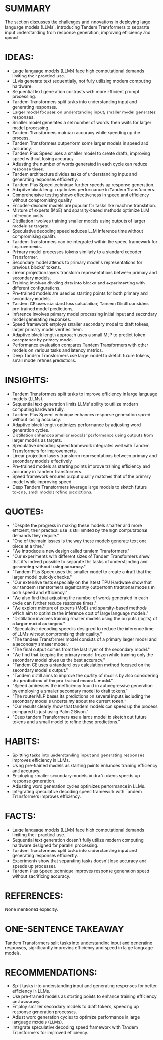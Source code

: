 # SUMMARY
The section discusses the challenges and innovations in deploying large language models (LLMs), introducing Tandem Transformers to separate input understanding from response generation, improving efficiency and speed.

# IDEAS:
- Large language models (LLMs) face high computational demands limiting their practical use.
- LLMs generate text sequentially, not fully utilizing modern computing hardware.
- Sequential text generation contrasts with more efficient prompt processing.
- Tandem Transformers split tasks into understanding input and generating responses.
- Larger model focuses on understanding input; smaller model generates responses.
- Smaller model generates a set number of words, then waits for larger model processing.
- Tandem Transformers maintain accuracy while speeding up the process.
- Tandem Transformers outperform some larger models in speed and accuracy.
- Tandem Plus Speed uses a smaller model to create drafts, improving speed without losing accuracy.
- Adjusting the number of words generated in each cycle can reduce response times.
- Tandem architecture divides tasks of understanding input and generating responses efficiently.
- Tandem Plus Speed technique further speeds up response generation.
- Adaptive block length optimizes performance in Tandem Transformers.
- Comprehensive testing shows effectiveness in speed and efficiency without compromising quality.
- Encoder-decoder models are popular for tasks like machine translation.
- Mixture of experts (MoE) and sparsity-based methods optimize LLM inference costs.
- Distillation involves training smaller models using outputs of larger models as targets.
- Speculative decoding speed reduces LLM inference time without compromising quality.
- Tandem Transformers can be integrated within the speed framework for improvements.
- Primary model processes tokens similarly to a standard decoder Transformer.
- Secondary model attends to primary model's representations for previous blocks' tokens.
- Linear projection layers transform representations between primary and secondary models.
- Training involves dividing data into blocks and experimenting with different configurations.
- Pre-trained models are used as starting points for both primary and secondary models.
- Tandem CE uses standard loss calculation; Tandem Distill considers pre-trained model predictions.
- Inference involves primary model processing initial input and secondary model generating responses.
- Speed framework employs smaller secondary model to draft tokens, larger primary model verifies them.
- Adaptive block length approach uses a small MLP to predict token acceptance by primary model.
- Performance evaluation compares Tandem Transformers with other models on various tasks and latency metrics.
- Deep Tandem Transformers use large model to sketch future tokens, small model refines predictions.

# INSIGHTS:
- Tandem Transformers split tasks to improve efficiency in large language models (LLMs).
- Sequential text generation limits LLMs' ability to utilize modern computing hardware fully.
- Tandem Plus Speed technique enhances response generation speed without losing accuracy.
- Adaptive block length optimizes performance by adjusting word generation cycles.
- Distillation enhances smaller models' performance using outputs from larger models as targets.
- Speculative decoding speed framework integrates well with Tandem Transformers for improvements.
- Linear projection layers transform representations between primary and secondary models effectively.
- Pre-trained models as starting points improve training efficiency and accuracy in Tandem Transformers.
- Speed framework ensures output quality matches that of the primary model while improving speed.
- Deep Tandem Transformers leverage large models to sketch future tokens, small models refine predictions.

# QUOTES:
- "Despite the progress in making these models smarter and more efficient, their practical use is still limited by the high computational demands they require."
- "One of the main issues is the way these models generate text one piece at a time."
- "We introduce a new design called tandem Transformers."
- "Our experiments with different sizes of Tandem Transformers show that it's indeed possible to separate the tasks of understanding and generating without losing accuracy."
- "Tandem Plus Speed uses the smaller model to create a draft that the larger model quickly checks."
- "Our extensive tests especially on the latest TPU Hardware show that our tandem Transformers significantly outperform traditional models in both speed and efficiency."
- "We also find that adjusting the number of words generated in each cycle can further reduce response times."
- "We explore mixture of experts (MoE) and sparsity-based methods which aim to optimize the inference cost of large language models."
- "Distillation involves training smaller models using the outputs (logits) of a larger model as targets."
- "Speculative decoding speed is designed to reduce the inference time of LLMs without compromising their quality."
- "The tandem Transformer model consists of a primary larger model and a secondary smaller model."
- "The final output comes from the last layer of the secondary model."
- "We find that keeping the primary model frozen while training only the secondary model gives us the best accuracy."
- "Tandem CE uses a standard loss calculation method focused on the secondary model's output."
- "Tandem distill aims to improve the quality of mcor s by also considering the predictions of the pre-trained mcore L model."
- "Speed addresses the inefficiency found in autoregressive generation by employing a smaller secondary model to draft tokens."
- "The router MLP bases its predictions on several inputs including the secondary model's uncertainty about the current token."
- "Our results clearly show that tandem models can speed up the process compared to just using Palm 2 Bison."
- "Deep tandem Transformers use a large model to sketch out future tokens and a small model to refine these predictions."

# HABITS:
- Splitting tasks into understanding input and generating responses improves efficiency in LLMs.
- Using pre-trained models as starting points enhances training efficiency and accuracy.
- Employing smaller secondary models to draft tokens speeds up response generation.
- Adjusting word generation cycles optimizes performance in LLMs.
- Integrating speculative decoding speed framework with Tandem Transformers improves efficiency.

# FACTS:
- Large language models (LLMs) face high computational demands limiting their practical use.
- Sequential text generation doesn't fully utilize modern computing hardware designed for parallel processing.
- Tandem Transformers split tasks into understanding input and generating responses efficiently.
- Experiments show that separating tasks doesn't lose accuracy and speeds up processes.
- Tandem Plus Speed technique improves response generation speed without sacrificing accuracy.

# REFERENCES:
None mentioned explicitly.

# ONE-SENTENCE TAKEAWAY
Tandem Transformers split tasks into understanding input and generating responses, significantly improving efficiency and speed in large language models.

# RECOMMENDATIONS:
- Split tasks into understanding input and generating responses for better efficiency in LLMs.
- Use pre-trained models as starting points to enhance training efficiency and accuracy.
- Employ smaller secondary models to draft tokens, speeding up response generation processes.
- Adjust word generation cycles to optimize performance in large language models (LLMs).
- Integrate speculative decoding speed framework with Tandem Transformers for improved efficiency.